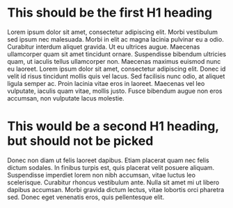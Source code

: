 # This should be the first H1 heading

Lorem ipsum dolor sit amet, consectetur adipiscing elit. Morbi vestibulum sed ipsum nec malesuada. Morbi in elit ac magna lacinia pulvinar eu a odio. Curabitur interdum aliquet gravida. Ut eu ultrices augue. Maecenas ullamcorper quam sit amet tincidunt ornare. Suspendisse bibendum ultricies quam, ut iaculis tellus ullamcorper non. Maecenas maximus euismod nunc eu laoreet. Lorem ipsum dolor sit amet, consectetur adipiscing elit. Donec id velit id risus tincidunt mollis quis vel lacus. Sed facilisis nunc odio, at aliquet ligula semper ac. Proin lacinia vitae eros in laoreet. Maecenas vel leo vulputate, iaculis quam vitae, mollis justo. Fusce bibendum augue non eros accumsan, non vulputate lacus molestie.

# This would be a second H1 heading, but should not be picked

Donec non diam ut felis laoreet dapibus. Etiam placerat quam nec felis dictum sodales. In finibus turpis est, quis placerat velit posuere aliquam. Suspendisse imperdiet lorem non nibh accumsan, vitae luctus leo scelerisque. Curabitur rhoncus vestibulum ante. Nulla sit amet mi ut libero dapibus accumsan. Morbi gravida dictum lectus, vitae lobortis orci pharetra sed. Donec eget venenatis eros, quis pellentesque elit. 
